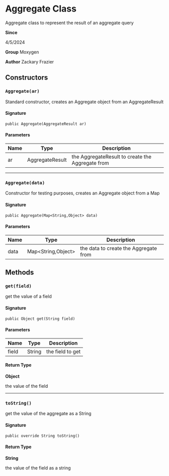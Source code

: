 # Aggregate Class

Aggregate class to represent the result of an aggregate query

**Since** 

4/5/2024

**Group** Moxygen

**Author** Zackary Frazier

## Constructors
### `Aggregate(ar)`

Standard constructor, creates an Aggregate object from an AggregateResult

#### Signature
```apex
public Aggregate(AggregateResult ar)
```

#### Parameters
| Name | Type | Description |
|------|------|-------------|
| ar | AggregateResult | the AggregateResult to create the Aggregate from |

---

### `Aggregate(data)`

Constructor for testing purposes, creates an Aggregate object from a Map

#### Signature
```apex
public Aggregate(Map<String,Object> data)
```

#### Parameters
| Name | Type | Description |
|------|------|-------------|
| data | Map&lt;String,Object&gt; | the data to create the Aggregate from |

## Methods
### `get(field)`

get the value of a field

#### Signature
```apex
public Object get(String field)
```

#### Parameters
| Name | Type | Description |
|------|------|-------------|
| field | String | the field to get |

#### Return Type
**Object**

the value of the field

---

### `toString()`

get the value of the aggregate as a String

#### Signature
```apex
public override String toString()
```

#### Return Type
**String**

the value of the field as a string
